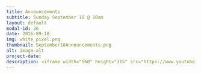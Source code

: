 ```yaml
---
title: Announcements
subtitle: Sunday September 18 @ 10am
layout: default
modal-id: 26
date: 2016-09-18
img: white_pixel.png
thumbnail: September18Announcements.png
alt: image-alt
project-date:
description: <iframe width="560" height="315" src="https://www.youtube.com/embed/m4vvxh6Y3lA" frameborder="0" allowfullscreen></iframe>
---
```

